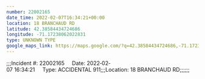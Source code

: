 ```yaml
---
number: 22002165
date_time: 2022-02-07T16:34:21+00:00
location: 18 BRANCHAUD RD
latitude: 42.38584434724686
longitude: -71.17238062022831
type: UNKNOWN TYPE
google_maps_link: https://maps.google.com/?q=42.38584434724686,-71.17238062022831
---
```


;;;Incident #: 22002165     Date: 2022‐02‐07 16:34:21     Type: ACCIDENTAL 911;;;Location: 18 BRANCHAUD RD;;;;;;
